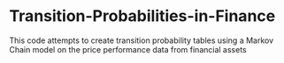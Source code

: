 # Transition-Probabilities-in-Finance
This code attempts to create transition probability tables using a Markov Chain model on the price performance data from financial assets 
